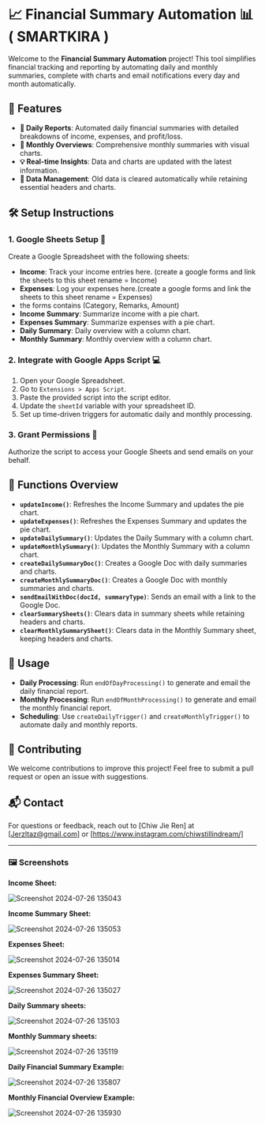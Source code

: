 # 📈 Financial Summary Automation 📊( SMARTKIRA )

Welcome to the **Financial Summary Automation** project! This tool simplifies financial tracking and reporting by automating daily and monthly summaries, complete with charts and email notifications every day and month automatically.

## 🌟 Features

- **📅 Daily Reports**: Automated daily financial summaries with detailed breakdowns of income, expenses, and profit/loss.
- **📆 Monthly Overviews**: Comprehensive monthly summaries with visual charts.
- **💡 Real-time Insights**: Data and charts are updated with the latest information.
- **🧹 Data Management**: Old data is cleared automatically while retaining essential headers and charts.

## 🛠 Setup Instructions

### 1. Google Sheets Setup 📝

Create a Google Spreadsheet with the following sheets:

- **Income**: Track your income entries here. (create a google forms and link the sheets to this sheet rename = Income)
- **Expenses**: Log your expenses here.(create a google forms and link the sheets to this sheet rename = Expenses)
- the forms contains (Category, Remarks, Amount)
- **Income Summary**: Summarize income with a pie chart.
- **Expenses Summary**: Summarize expenses with a pie chart.
- **Daily Summary**: Daily overview with a column chart.
- **Monthly Summary**: Monthly overview with a column chart.

### 2. Integrate with Google Apps Script 💻

1. Open your Google Spreadsheet.
2. Go to `Extensions > Apps Script`.
3. Paste the provided script into the script editor.
4. Update the `sheetId` variable with your spreadsheet ID.
5. Set up time-driven triggers for automatic daily and monthly processing.

### 3. Grant Permissions 🔐

Authorize the script to access your Google Sheets and send emails on your behalf.

## 🚀 Functions Overview

- **`updateIncome()`**: Refreshes the Income Summary and updates the pie chart.
- **`updateExpenses()`**: Refreshes the Expenses Summary and updates the pie chart.
- **`updateDailySummary()`**: Updates the Daily Summary with a column chart.
- **`updateMonthlySummary()`**: Updates the Monthly Summary with a column chart.
- **`createDailySummaryDoc()`**: Creates a Google Doc with daily summaries and charts.
- **`createMonthlySummaryDoc()`**: Creates a Google Doc with monthly summaries and charts.
- **`sendEmailWithDoc(docId, summaryType)`**: Sends an email with a link to the Google Doc.
- **`clearSummarySheets()`**: Clears data in summary sheets while retaining headers and charts.
- **`clearMonthlySummarySheet()`**: Clears data in the Monthly Summary sheet, keeping headers and charts.

## 🔄 Usage

- **Daily Processing**: Run `endOfDayProcessing()` to generate and email the daily financial report.
- **Monthly Processing**: Run `endOfMonthProcessing()` to generate and email the monthly financial report.
- **Scheduling**: Use `createDailyTrigger()` and `createMonthlyTrigger()` to automate daily and monthly reports.

## 🤝 Contributing

We welcome contributions to improve this project! Feel free to submit a pull request or open an issue with suggestions.

## 📬 Contact

For questions or feedback, reach out to [Chiw Jie Ren] at [Jerzltaz@gmail.com] or [https://www.instagram.com/chiwstillindream/]

---

### 🖼️ Screenshots

**Income Sheet:**

![Screenshot 2024-07-26 135043](https://github.com/user-attachments/assets/f0eb3470-54f3-4dbc-9565-7cf65bca5fd8)

**Income Summary Sheet:**

![Screenshot 2024-07-26 135053](https://github.com/user-attachments/assets/a6c8d18b-8934-4e60-b99a-b204da6d6323)

**Expenses Sheet:**

![Screenshot 2024-07-26 135014](https://github.com/user-attachments/assets/62cbc89b-b279-4127-b141-2586c136d588)

**Expenses Summary Sheet:**

![Screenshot 2024-07-26 135027](https://github.com/user-attachments/assets/2bec3607-61ea-4fc6-895f-7109ea2797bc)

**Daily Summary sheets:**

![Screenshot 2024-07-26 135103](https://github.com/user-attachments/assets/fae331fd-e15d-4e57-a815-69e321b595e1)

**Monthly Summary sheets:**

![Screenshot 2024-07-26 135119](https://github.com/user-attachments/assets/0622d313-423d-4398-9caa-dee6b2de6e0b)

**Daily Financial Summary Example:**

![Screenshot 2024-07-26 135807](https://github.com/user-attachments/assets/640ca649-1d73-4ae0-9fd9-a66f607afbf8)

**Monthly Financial Overview Example:**

![Screenshot 2024-07-26 135930](https://github.com/user-attachments/assets/c2789057-52f7-4208-87ab-79b3ffdcafcb)

